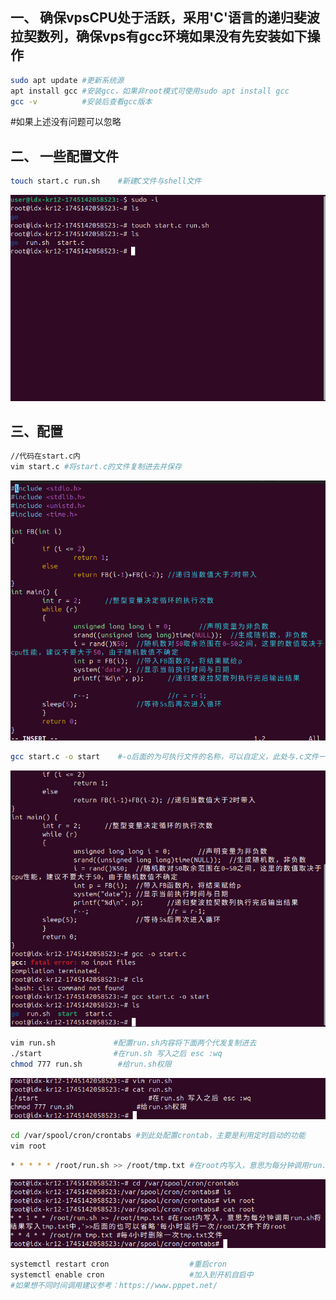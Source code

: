 ## 一、 确保vpsCPU处于活跃，采用'C'语言的递归斐波拉契数列，确保vps有gcc环境如果没有先安装如下操作

```bash
sudo apt update	#更新系统源
apt install gcc	#安装gcc，如果非root模式可使用sudo apt install gcc
gcc -v			#安装后查看gcc版本
```
#如果上述没有问题可以忽略
## 二、 一些配置文件

```bash
touch start.c run.sh	#新建C文件与shell文件
```
![image](https://raw.githubusercontent.com/HM-ZM-040918/vps-cpu/1252d4b6bd4ae87d182a6b62ac2e35042ab6dc1f/Img/1.jpg)

## 三、配置

```bash
//代码在start.c内
vim start.c #将start.c的文件复制进去并保存
```
![image](https://github.com/HM-ZM-040918/vps-cpu/blob/bfcd779c672bce3f653e3bb8629c2eca65d4c3a7/Img/2.jpg)
```bash
gcc start.c -o start 	#-o后面的为可执行文件的名称，可以自定义，此处与.c文件一致
```
![image](https://github.com/HM-ZM-040918/vps-cpu/blob/a28b58e2c3359e412ee7d5b601b6542e137415fb/Img/3.jpg)
```bash
vim run.sh			   #配置run.sh内容将下面两个代发复制进去
./start				   #在run.sh 写入之后 esc :wq
chmod 777 run.sh 		#给run.sh权限
```
![image](https://github.com/HM-ZM-040918/vps-cpu/blob/5b5622096f7b969a6c37f237921ad200209c04bc/Img/4.jpg)
```bash
cd /var/spool/cron/crontabs #到此处配置crontab，主要是利用定时启动的功能
vim root
```
```bash
* * * * * /root/run.sh >> /root/tmp.txt	#在root内写入，意思为每分钟调用run.sh将结果写入tmp.txt中,'>>后面的也可以省略'执行完成后:wq
```
![image](https://github.com/HM-ZM-040918/vps-cpu/blob/64cd8d192794d1fcc8982674c1618388c95e5eb7/Img/5.jpg)
```bash
systemctl restart cron                  #重启cron
systemctl enable cron                   #加入到开机自启中
#如果想不同时间调用建议参考：https://www.pppet.net/
```


